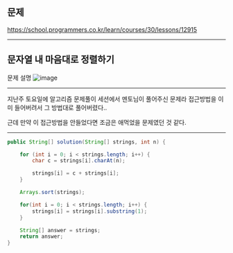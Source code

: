 
## 문제

https://school.programmers.co.kr/learn/courses/30/lessons/12915

---

## 문자열 내 마음대로 정렬하기

문제 설명
![image](https://user-images.githubusercontent.com/64416833/192523139-253f0db0-79cb-44db-a8ad-8b9be3c7afd5.png)

---

지난주 토요일에 알고리즘 문제풀이 세션에서 멘토님이 풀어주신 문제라 접근방법을 이미 들어버려서 그 방법대로 풀어버렸다..

근데 만약 이 접근방법을 안들었다면 조금은 애먹었을 문제였던 것 같다.

---

```java
public String[] solution(String[] strings, int n) {

    for (int i = 0; i < strings.length; i++) {
        char c = strings[i].charAt(n);

        strings[i] = c + strings[i];
    }

    Arrays.sort(strings);

    for(int i = 0; i < strings.length; i++) {
        strings[i] = strings[i].substring(1);
    }

    String[] answer = strings;
    return answer;
}
```